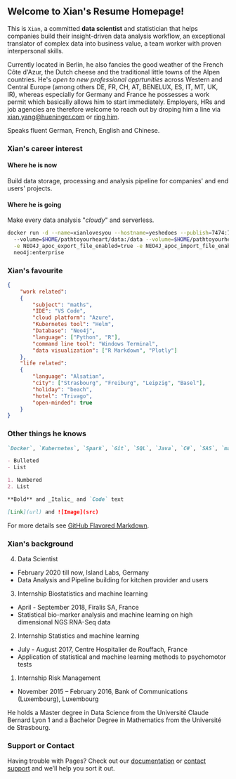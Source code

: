 ## Welcome to Xian's Resume Homepage!

  This is `Xian`, a committed __data scientist__ and statistician that helps companies build their insight-driven data analysis workflow, an exceptional translator of complex data into business value, a team worker with proven interpersonal skills.  
  
  Currently located in Berlin, he also fancies the good weather of the French Côte d'Azur, the Dutch cheese and the traditional little towns of the Alpen countries. He's _open to new professional opprtunities_ across Western and Central Europe (among others DE, FR, CH, AT, BENELUX, ES, IT, MT, UK, IR), whereas especially for Germany and France he possesses a work permit which basically allows him to start immediately. Employers, HRs and job agencies are therefore welcome to reach out by droping him a line via [xian.yang@hueninger.com](mailto:xian.yang@hueninger.com) or [ring him](+33695634584).  
  
  Speaks fluent German, French, English and Chinese.

### Xian's career interest

#### Where he is now
Build data storage, processing and analysis pipeline for companies' and end users' projects.
#### Where he is going
Make every data analysis "_cloudy_" and serverless.
```sh
docker run -d --name=xianlovesyou --hostname=yeshedoes --publish=7474:7474 --publish=7687:7687 --volume=$HOME/pathtoyourheart/import:/import \ 
  --volume=$HOME/pathtoyourheart/data:/data --volume=$HOME/pathtoyourheart/plugins:/plugins --volume=$HOME/pathtoyourheart/conf:/conf --env NEO4JLABS_PLUGINS='[\"apoc\"]' \
  -e NEO4J_apoc_export_file_enabled=true -e NEO4J_apoc_import_file_enabled=true -e NEO4J_apoc_import_file_use__neo4j__config=true -e NEO4J_dbms_security_procedures_unrestricted=apoc.\* --env NEO4J_dbms_memory_pagecache_size=4G --env NEO4J_dbms_memory_heap_max__size=8G --env NEO4J_AUTH=neo4j/youllneverknowxianspassword --env NEO4J_ACCEPT_LICENSE_AGREEMENT=yes  --env NEO4J_dbms_connector_https_advertised__address="localhost:7473" --env NEO4J_dbms_connector_http_advertised__address="localhost:7474"  --env NEO4J_dbms_connector_bolt_advertised__address="localhost:7687" \
  neo4j:enterprise
``` 
### Xian's favourite
```json
{
    "work related":
    {
        "subject": "maths",
        "IDE": "VS Code",
        "cloud platform": "Azure",
        "Kubernetes tool": "Helm",
        "Database": "Neo4j",
        "language": ["Python", "R"],
        "command line tool": "Windows Terminal",
        "data visualization": ["R Markdown", "Plotly"]
    },
    "life related":
    {
        "language": "Alsatian",
        "city": ["Strasbourg", "Freiburg", "Leipzig", "Basel"],
        "holiday": "beach",
        "hotel": "Trivago",
        "open-minded": true
    }        
}
```
### Other things he knows
```markdown
`Docker`, `Kubernetes`, `Spark`, `Git`, `SQL`, `Java`, `C#`, `SAS`, `machine learning`, `statistics`, ~<s>`make sushis`</s>~ and many more.

- Bulleted
- List

1. Numbered
2. List

**Bold** and _Italic_ and `Code` text

[Link](url) and ![Image](src)
```

For more details see [GitHub Flavored Markdown](https://guides.github.com/features/mastering-markdown/).

### Xian's background

4. Data Scientist
  - February 2020 till now, Island Labs, Germany
  - Data Analysis and Pipeline building for kitchen provider and users
3. Internship Biostatistics and machine learning
  - April - September 2018, Firalis SA, France
  - Statistical bio-marker analysis and machine learning on high dimensional NGS RNA-Seq data
2. Internship Statistics and machine learning
  - July - August 2017, Centre Hospitalier de Rouffach, France
  - Application of statistical and machine learning methods to psychomotor tests 
1. Internship Risk Management
  - November 2015 – February 2016, Bank of Communications (Luxembourg), Luxembourg
   
He holds a Master degree in Data Science from the Université Claude Bernard Lyon 1 and a Bachelor Degree in Mathematics from the Université de Strasbourg.

### Support or Contact

Having trouble with Pages? Check out our [documentation](https://help.github.com/categories/github-pages-basics/) or [contact support](https://github.com/contact) and we’ll help you sort it out.

